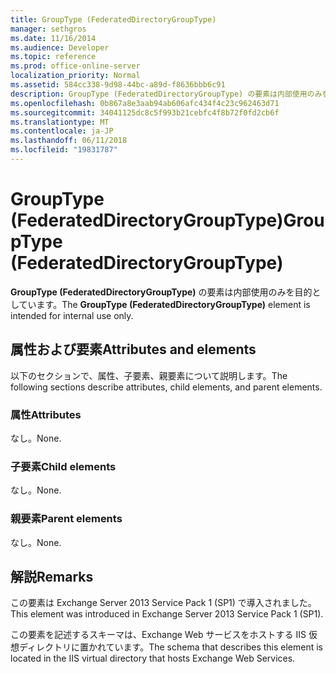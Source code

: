 ```yaml
---
title: GroupType (FederatedDirectoryGroupType)
manager: sethgros
ms.date: 11/16/2014
ms.audience: Developer
ms.topic: reference
ms.prod: office-online-server
localization_priority: Normal
ms.assetid: 584cc338-9d98-44bc-a89d-f8636bbb6c91
description: GroupType (FederatedDirectoryGroupType) の要素は内部使用のみを目的としています。
ms.openlocfilehash: 0b867a8e3aab94ab606afc434f4c23c962463d71
ms.sourcegitcommit: 34041125dc8c5f993b21cebfc4f8b72f0fd2cb6f
ms.translationtype: MT
ms.contentlocale: ja-JP
ms.lasthandoff: 06/11/2018
ms.locfileid: "19831787"
---
```

# <a name="grouptype-federateddirectorygrouptype"></a><span data-ttu-id="7ebf9-103">GroupType (FederatedDirectoryGroupType)</span><span class="sxs-lookup"><span data-stu-id="7ebf9-103">GroupType (FederatedDirectoryGroupType)</span></span>

<span data-ttu-id="7ebf9-104">**GroupType (FederatedDirectoryGroupType)** の要素は内部使用のみを目的としています。</span><span class="sxs-lookup"><span data-stu-id="7ebf9-104">The **GroupType (FederatedDirectoryGroupType)** element is intended for internal use only.</span></span> 

## <a name="attributes-and-elements"></a><span data-ttu-id="7ebf9-105">属性および要素</span><span class="sxs-lookup"><span data-stu-id="7ebf9-105">Attributes and elements</span></span>

<span data-ttu-id="7ebf9-106">以下のセクションで、属性、子要素、親要素について説明します。</span><span class="sxs-lookup"><span data-stu-id="7ebf9-106">The following sections describe attributes, child elements, and parent elements.</span></span>
  
### <a name="attributes"></a><span data-ttu-id="7ebf9-107">属性</span><span class="sxs-lookup"><span data-stu-id="7ebf9-107">Attributes</span></span>

<span data-ttu-id="7ebf9-108">なし。</span><span class="sxs-lookup"><span data-stu-id="7ebf9-108">None.</span></span>
  
### <a name="child-elements"></a><span data-ttu-id="7ebf9-109">子要素</span><span class="sxs-lookup"><span data-stu-id="7ebf9-109">Child elements</span></span>

<span data-ttu-id="7ebf9-110">なし。</span><span class="sxs-lookup"><span data-stu-id="7ebf9-110">None.</span></span>
  
### <a name="parent-elements"></a><span data-ttu-id="7ebf9-111">親要素</span><span class="sxs-lookup"><span data-stu-id="7ebf9-111">Parent elements</span></span>

<span data-ttu-id="7ebf9-112">なし。</span><span class="sxs-lookup"><span data-stu-id="7ebf9-112">None.</span></span>
  
## <a name="remarks"></a><span data-ttu-id="7ebf9-113">解説</span><span class="sxs-lookup"><span data-stu-id="7ebf9-113">Remarks</span></span>

<span data-ttu-id="7ebf9-114">この要素は Exchange Server 2013 Service Pack 1 (SP1) で導入されました。</span><span class="sxs-lookup"><span data-stu-id="7ebf9-114">This element was introduced in Exchange Server 2013 Service Pack 1 (SP1).</span></span>
  
<span data-ttu-id="7ebf9-115">この要素を記述するスキーマは、Exchange Web サービスをホストする IIS 仮想ディレクトリに置かれています。</span><span class="sxs-lookup"><span data-stu-id="7ebf9-115">The schema that describes this element is located in the IIS virtual directory that hosts Exchange Web Services.</span></span>
  

